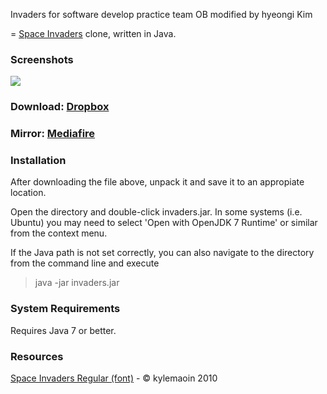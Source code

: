 
Invaders for software develop practice team OB modified by hyeongi Kim

=
[Space Invaders](http://en.wikipedia.org/wiki/Space_Invaders) clone, written in Java.

### Screenshots
![](http://i.minus.com/ijt8HhaA8laZq.png)

### Download: [Dropbox](https://dl.dropboxusercontent.com/u/23829102/invaders.zip)

### Mirror: [Mediafire](http://www.mediafire.com/download/kwv9s90j9i1o4kc/invaders.zip)

### Installation
After downloading the file above, unpack it and save it to an appropiate location.

Open the directory and double-click invaders.jar. In some systems (i.e. Ubuntu) you may need to select 'Open with OpenJDK 7 Runtime' or similar from the context menu.

If the Java path is not set correctly, you can also navigate to the directory from the command line and execute

>java -jar invaders.jar

### System Requirements
Requires Java 7 or better.

### Resources
[Space Invaders Regular (font)](http://www.fonts2u.com/space-invaders-regular.font) - &copy; kylemaoin 2010
